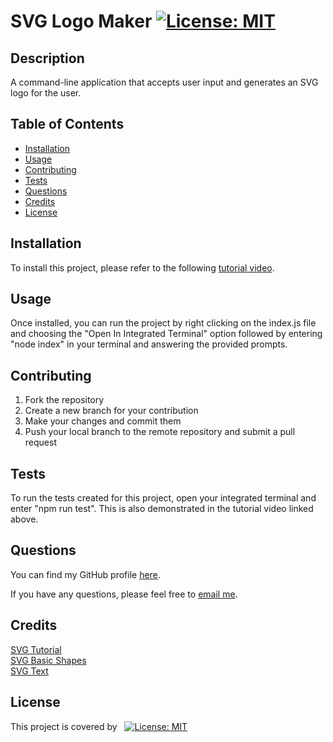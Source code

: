 # SVG Logo Maker [![License: MIT](https://img.shields.io/badge/License-MIT-yellow.svg)](https://opensource.org/licenses/MIT)
## Description
A command-line application that accepts user input and generates an SVG logo for the user.
## Table of Contents
- [Installation](#installation)
- [Usage](#usage)
- [Contributing](#contributing)
- [Tests](#tests)
- [Questions](#questions)
- [Credits](#credits)
- [License](#license)
## Installation
To install this project, please refer to the following [tutorial video](https://drive.google.com/file/d/1gA_dAfxfnJoBz7FI4T5vQ_YeIyNZx05x/view).
## Usage
Once installed, you can run the project by right clicking on the index.js file and choosing the "Open In Integrated Terminal" option followed by entering "node index" in your terminal and answering the provided prompts.
## Contributing
1. Fork the repository 
 2. Create a new branch for your contribution 
 3. Make your changes and commit them 
 4. Push your local branch to the remote repository and submit a pull request
## Tests
To run the tests created for this project, open your integrated terminal and enter "npm run test". This is also demonstrated in the tutorial video linked above.
## Questions
You can find my GitHub profile [here](https://www.github.com/JoshMassa). 

If you have any questions, please feel free to [email me](mailto:joshuamassapelletier@outlook.com).
## Credits
[SVG Tutorial](https://developer.mozilla.org/en-US/docs/Web/SVG/Tutorial)<br/>
[SVG Basic Shapes](https://developer.mozilla.org/en-US/docs/Web/SVG/Tutorial/Basic_Shapes)<br/>
[SVG Text](https://developer.mozilla.org/en-US/docs/Web/SVG/Tutorial/Texts)
## License
This project is covered by &nbsp;&nbsp;[![License: MIT](https://img.shields.io/badge/License-MIT-yellow.svg)](https://opensource.org/licenses/MIT)
